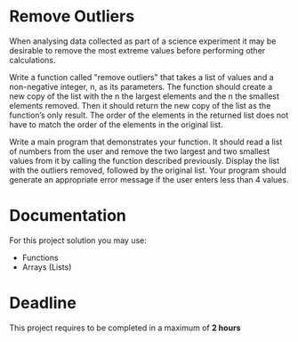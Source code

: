 # Remove Outliers

When analysing data collected as part of a science experiment it may be desirable to remove the most extreme values 
before performing other calculations. 

Write a function called "remove outliers" that takes a list of values and a non-negative integer, n, as its parameters.
The function should create a new copy of the list with the n the largest elements and the n the smallest elements removed. 
Then it should return the new copy of the list as the function’s only result. 
The order of the elements in the returned list does not have to match the order of the elements in the original list.

Write a main program that demonstrates your function. It should read a list of numbers from the user and remove 
the two largest and two smallest values from it by calling the function described previously. 
Display the list with the outliers removed, followed by the original list. 
Your program should generate an appropriate error message if the user enters less than 4 values.

# Documentation

For this project solution you may use:

- Functions
- Arrays (Lists)

# Deadline

This project requires to be completed in a maximum of **2 hours**
